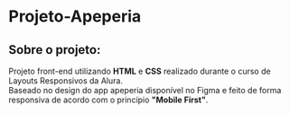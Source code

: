 # Projeto-Apeperia

## Sobre o projeto: 

Projeto front-end utilizando **HTML** e **CSS** realizado durante o curso de Layouts Responsivos da Alura.  
Baseado no design do app apeperia disponível no Figma e feito de forma responsiva de acordo com o princípio **"Mobile First"**.
